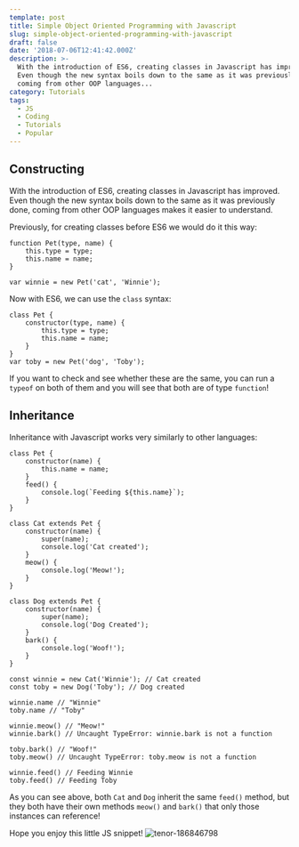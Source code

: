 ```yaml
---
template: post
title: Simple Object Oriented Programming with Javascript
slug: simple-object-oriented-programming-with-javascript
draft: false
date: '2018-07-06T12:41:42.000Z'
description: >-
  With the introduction of ES6, creating classes in Javascript has improved.
  Even though the new syntax boils down to the same as it was previously done,
  coming from other OOP languages...
category: Tutorials
tags:
  - JS
  - Coding
  - Tutorials
  - Popular
---
```

## Constructing

With the introduction of ES6, creating classes in Javascript has improved. Even though the new syntax boils down to the same as it was previously done, coming from other OOP languages makes it easier to understand.

Previously, for creating classes before ES6 we would do it this way:

```
function Pet(type, name) {
    this.type = type;
    this.name = name;
}

var winnie = new Pet('cat', 'Winnie');
```

Now with ES6, we can use the `class` syntax:

```
class Pet {
    constructor(type, name) {
        this.type = type;
        this.name = name;
    }
}
var toby = new Pet('dog', 'Toby');
```

If you want to check and see whether these are the same, you can run a `typeof` on both of them and you will see that both are of type `function`!

## Inheritance

Inheritance with Javascript works very similarly to other languages:

```
class Pet {
    constructor(name) {
        this.name = name;
    }
    feed() {
        console.log(`Feeding ${this.name}`);
    }
}

class Cat extends Pet {
    constructor(name) {
        super(name);
        console.log('Cat created');
    }
    meow() {
        console.log('Meow!');
    }
}

class Dog extends Pet {
    constructor(name) {
        super(name);
        console.log('Dog Created');
    }
    bark() {
        console.log('Woof!');
    }
}

const winnie = new Cat('Winnie'); // Cat created
const toby = new Dog('Toby'); // Dog created

winnie.name // "Winnie"
toby.name // "Toby"

winnie.meow() // "Meow!"
winnie.bark() // Uncaught TypeError: winnie.bark is not a function

toby.bark() // "Woof!"
toby.meow() // Uncaught TypeError: toby.meow is not a function

winnie.feed() // Feeding Winnie
toby.feed() // Feeding Toby
```

As you can see above, both `Cat` and `Dog` inherit the same `feed()` method, but they both have their own methods `meow()` and `bark()` that only those instances can reference!

Hope you enjoy this little JS snippet! ![tenor-186846798](../../../static/content/images/2018/07/tenor-186846798.gif)
